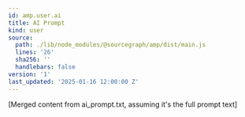 ```yaml
---
id: amp.user.ai
title: AI Prompt
kind: user
source:
  path: ./lib/node_modules/@sourcegraph/amp/dist/main.js
  lines: '26'
  sha256: ''
  handlebars: false
version: '1'
last_updated: '2025-01-16 12:00:00 Z'
---
```


[Merged content from ai_prompt.txt, assuming it's the full prompt text]